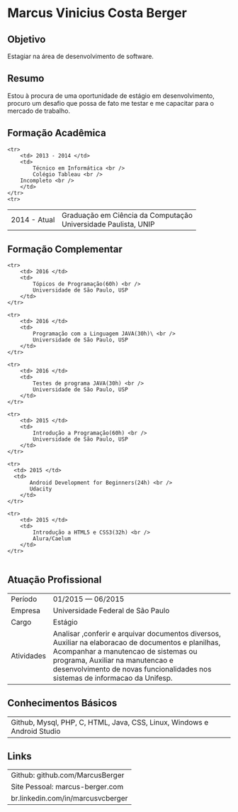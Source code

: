 # Marcus Vinicius Costa Berger

## Objetivo

Estagiar na área de desenvolvimento de software.

## Resumo

Estou à procura de uma oportunidade de estágio em desenvolvimento, procuro um desafio que possa de fato me testar e me capacitar para o mercado de trabalho. 

## Formação Acadêmica

<table>
    <tr>
        <td> 2014 - Atual </td>
        <td> 
            Graduação em Ciência da Computação <br /> 
            Universidade Paulista, UNIP <br />
        </td>
    </tr>
    <tr>

    <tr>
        <td> 2013 - 2014 </td>
        <td> 
            Técnico em Informática <br /> 
            Colégio Tableau <br />
	    Incompleto <br />
        </td>
    </tr>
    <tr>
  
</table>


## Formação Complementar

<table>

    <tr>
        <td> 2016 </td>
        <td> 
            Tópicos de Programação(60h) <br />
            Universidade de São Paulo, USP
        </td>
    </tr>

    <tr>
        <td> 2016 </td>
        <td> 
            Programação com a Linguagem JAVA(30h)\ <br />
            Universidade de São Paulo, USP
        </td>
    </tr> 

    <tr>
        <td> 2016 </td>
        <td> 
            Testes de programa JAVA(30h) <br />
            Universidade de São Paulo, USP
        </td>
    </tr>

    <tr>
        <td> 2015 </td>
        <td> 
            Introdução a Programação(60h) <br />
            Universidade de São Paulo, USP
        </td>
    </tr>

    <tr>
      <td> 2015 </td>
      <td>
           Android Development for Beginners(24h) <br />
           Udacity
        </td>
    </tr>

    <tr>
        <td> 2015 </td>
        <td> 
            Introdução a HTML5 e CSS3(32h) <br />
            Alura/Caelum
        </td>
    </tr>
	
</table> 


## Atuação Profissional

<table>
    <tr><td>Período   </td><td>01/2015 — 06/2015 </td></tr>
    <tr><td>Empresa   </td><td>Universidade Federal de São Paulo </td></tr>
    <tr><td>Cargo     </td><td>Estágio </td></tr>
    <tr><td>Atividades</td>
        <td>Analisar ,conferir e arquivar documentos diversos, Auxiliar na elaboracao de documentos e planilhas, Acompanhar a manutencao de sistemas ou programa, Auxiliar na manutencao e desenvolvimento de novas funcionalidades nos sistemas de informacao da Unifesp.</td></tr>
</table>

## Conhecimentos Básicos

<table>
	<tr><td>Github, Mysql, PHP, C, HTML, Java, CSS, Linux, Windows e Android Studio</td></tr>
</table>

## Links

<table>
	<tr><td>Github: github.com/MarcusBerger</td></tr>
	<tr><td>Site Pessoal: marcus-berger.com</td></tr>
	<tr><td>br.linkedin.com/in/marcusvcberger</td></tr>
</table>
